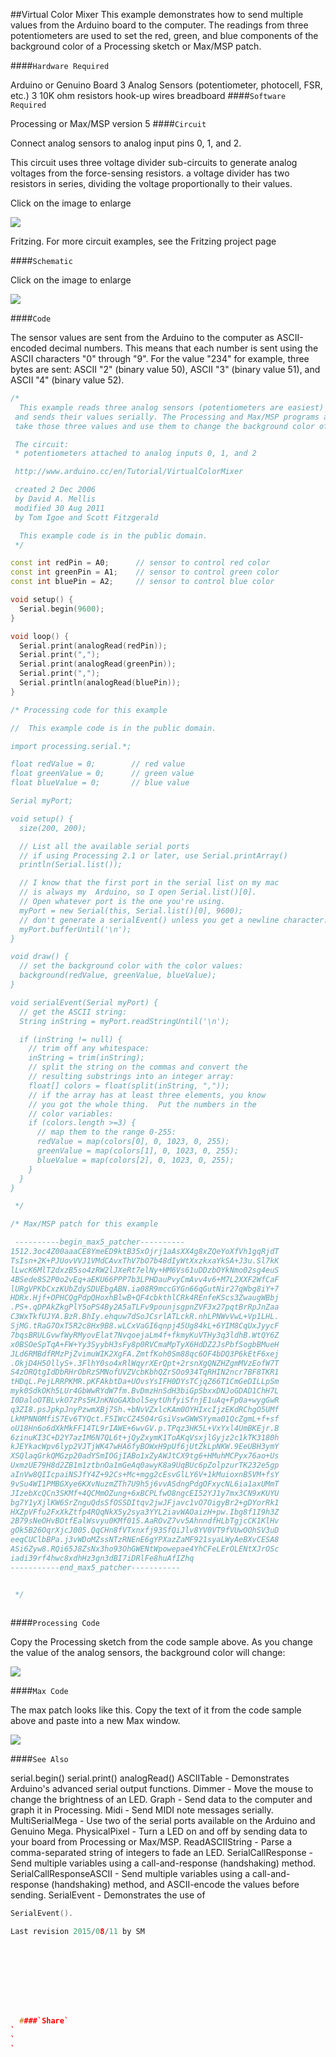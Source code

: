 ##Virtual Color Mixer
This example demonstrates   how to send multiple values from the Arduino board to the computer.  The readings from three potentiometers are used to set the red, green, and blue components of the background color of a Processing sketch or Max/MSP patch.  

####`Hardware Required`


Arduino or Genuino Board
3 Analog Sensors (potentiometer, photocell, FSR, etc.)
3 10K ohm resistors 
hook-up wires
breadboard
####`Software Required`

Processing or
Max/MSP version 5
####`Circuit`


Connect analog sensors to analog input pins 0, 1, and 2.

This circuit uses three voltage divider sub-circuits to generate analog voltages from the force-sensing resistors. a voltage divider has two resistors in series, dividing the voltage proportionally to their values. 

Click on the image to enlarge

![](img/virtualColorMixer_bb.png)

Fritzing. For more circuit examples, see the Fritzing project page 

####`Schematic`

Click on the image to enlarge

![](img/VCM_schem.png)


####`Code`

The sensor values are sent from the Arduino to the computer as ASCII-encoded decimal numbers.  This means that each number is sent using the ASCII characters "0" through "9".  For the value "234" for example, three bytes are sent: ASCII "2" (binary value 50), ASCII "3" (binary value 51), and ASCII "4" (binary value 52).



  
```c++
/*
  This example reads three analog sensors (potentiometers are easiest)
 and sends their values serially. The Processing and Max/MSP programs at the bottom
 take those three values and use them to change the background color of the screen.

 The circuit:
 * potentiometers attached to analog inputs 0, 1, and 2

 http://www.arduino.cc/en/Tutorial/VirtualColorMixer

 created 2 Dec 2006
 by David A. Mellis
 modified 30 Aug 2011
 by Tom Igoe and Scott Fitzgerald

  This example code is in the public domain.
 */

const int redPin = A0;      // sensor to control red color
const int greenPin = A1;    // sensor to control green color
const int bluePin = A2;     // sensor to control blue color

void setup() {
  Serial.begin(9600);
}

void loop() {
  Serial.print(analogRead(redPin));
  Serial.print(",");
  Serial.print(analogRead(greenPin));
  Serial.print(",");
  Serial.println(analogRead(bluePin));
}

/* Processing code for this example

//  This example code is in the public domain.

import processing.serial.*;

float redValue = 0;        // red value
float greenValue = 0;      // green value
float blueValue = 0;       // blue value

Serial myPort;

void setup() {
  size(200, 200);

  // List all the available serial ports
  // if using Processing 2.1 or later, use Serial.printArray()
  println(Serial.list());

  // I know that the first port in the serial list on my mac
  // is always my  Arduino, so I open Serial.list()[0].
  // Open whatever port is the one you're using.
  myPort = new Serial(this, Serial.list()[0], 9600);
  // don't generate a serialEvent() unless you get a newline character:
  myPort.bufferUntil('\n');
}

void draw() {
  // set the background color with the color values:
  background(redValue, greenValue, blueValue);
}

void serialEvent(Serial myPort) {
  // get the ASCII string:
  String inString = myPort.readStringUntil('\n');

  if (inString != null) {
    // trim off any whitespace:
    inString = trim(inString);
    // split the string on the commas and convert the
    // resulting substrings into an integer array:
    float[] colors = float(split(inString, ","));
    // if the array has at least three elements, you know
    // you got the whole thing.  Put the numbers in the
    // color variables:
    if (colors.length >=3) {
      // map them to the range 0-255:
      redValue = map(colors[0], 0, 1023, 0, 255);
      greenValue = map(colors[1], 0, 1023, 0, 255);
      blueValue = map(colors[2], 0, 1023, 0, 255);
    }
  }
}

 */

/* Max/MSP patch for this example

 ----------begin_max5_patcher----------
1512.3oc4Z00aaaCE8YmeED9ktB35xOjrj1aAsXX4g8xZQeYoXfVh1gqRjdT
TsIsn+2K+PJUovVVJ1VMdCAvxThV7bO7b48dIyWtXxzkxaYkSA+J3u.Sl7kK
lLwcK6MlT2dxzB5so4zRW2lJXeRt7elNy+HM6Vs61uDDzbOYkNmo02sg4euS
4BSede8S2P0o2vEq+aEKU66PPP7b3LPHDauPvyCmAvv4v6+M7L2XXF2WfCaF
lURgVPKbCxzKUbZdySDUEbgABN.ia08R9mccGYGn66qGutNir27qWbg8iY+7
HDRx.Hjf+OPHCQgPdpQHoxhBlwB+QF4cbkthlCRk4REnfeKScs3ZwaugWBbj
.PS+.qDPAkZkgPlY5oPS4By2A5aTLFv9pounjsgpnZVF3x27pqtBrRpJnZaa
C3WxTkfUJYA.BzR.BhIy.ehquw7dSoJCsrlATLckR.nhLPNWvVwL+Vp1LHL.
SjMG.tRaG7OxT5R2c8Hx9B8.wLCxVaGI6qnpj45Ug84kL+6YIM8CqUxJyycF
7bqsBRULGvwfWyRMyovElat7NvqoejaLm4f+fkmyKuVTHy3q3ldhB.WtQY6Z
x0BSOeSpTqA+FW+Yy3SyybH3sFy8p0RVCmaMpTyX6HdDZ2JsPbfSogbBMueH
JLd6RMBdfRMzPjZvimuWIK2XgFA.ZmtfKoh0Sm88qc6OF4bDQ3P6kEtF6xej
.OkjD4H5OllyS+.3FlhY0so4xRlWqyrXErQpt+2rsnXgQNZHZgmMVzEofW7T
S4zORQtgIdDbRHrObRzSMNofUVZVcbKbhQZrSOo934TqRHIN2ncr7BF8TKR1
tHDqL.PejLRRPKMR.pKFAkbtDa+UOvsYsIFH0DYsTCjqZ66T1CmGeDILLpSm
myk0SdkOKh5LUr4GbWwRYdW7fm.BvDmzHnSdH3biGpSbxxDNJoGDAD1ChH7L
I0DaloOTBLvkO7zPs5HJnKNoGAXbol5eytUhfyiSfnjE1uAq+Fp0a+wygGwR
q3ZI8.psJpkpJnyPzwmXBj7Sh.+bNvVZxlcKAm0OYHIxcIjzEKdRChgO5UMf
LkMPNN0MfiS7Ev6TYQct.F5IWcCZ4504rGsiVswGWWSYyma01QcZgmL+f+sf
oU18Hn6o6dXkMkFF14TL9rIAWE+6wvGV.p.TPqz3HK5L+VxYxl4UmBKEjr.B
6zinuKI3C+D2Y7azIM6N7QL6t+jQyZxymK1ToAKqVsxjlGyjz2c1kTK3180h
kJEYkacWpv6lyp2VJTjWK47wHA6fyBOWxH9pUf6jUtZkLpNKW.9EeUBH3ymY
XSQlaqGrkQMGzp20adYSmIOGjIABo1xZyAWJtCX9tg6+HMuhMCPyx76ao+Us
UxmzUE79H8d2ZB1m1ztbnOa1mGeAq0awyK8a9UqBUc6pZolpzurTK232e5gp
aInVw8QIIcpaiNSJfY4Z+92Cs+Mc+mgg2cEsvGlLY6V+1kMuioxnB5VM+fsY
9vSu4WI1PMBGXye6KXvNuzmZTh7U9h5j6vvASdngPdgOFxycNL6ia1axUMmT
JIzebXcQCn3SKMf+4QCMmOZung+6xBCPLfwO8ngcEI52YJ1y7mx3CN9xKUYU
bg7Y1yXjlKW6SrZnguQdsSfOSSDItqv2jwJFjavc1vO7OigyBr2+gDYorRk1
HXZpVFfu2FxXkZtfp4RQqNkX5y2sya3YYL2iavWAOaizH+pw.Ibg8f1I9h3Z
2B79sNeOHvBOtfEalWsvyu0KMf015.AaROvZ7vv5AhnndfHLbTgjcCK1KlHv
gOk5B26OqrXjcJ005.QqCHn8fVTxnxfj93SfQiJlv8YV0VT9fVUwOOhSV3uD
eeqCUClbBPa.j3vWDoMZssNTzRNEnE6gYPXazZaMF921syaLWyAeBXvCESA8
ASi6Zyw8.RQi65J8ZsNx3ho93OhGWENtWpowepae4YhCFeLErOLENtXJrOSc
iadi39rf4hwc8xdhHz3gn3dBI7iDRlFe8huAfIZhq
-----------end_max5_patcher-----------


 */
  
```





####`Processing Code`

Copy the Processing sketch from the code sample above.  As you change the value of the analog sensors, the background color will change:


![](img/virtualColorMixer-output.png)

####`Max Code`

The max patch looks like this.  Copy the text of it from the code sample above and paste into a new Max window.


![](img/max-virtualColorMixer.png)

####`See Also`

serial.begin()
serial.print()
analogRead()
ASCIITable - Demonstrates Arduino's advanced serial output functions.
Dimmer - Move the mouse to change the brightness of an LED.
Graph - Send data to the computer and graph it in Processing.
Midi - Send MIDI note messages serially.
MultiSerialMega - Use two of the serial ports available on the Arduino and Genuino Mega.
PhysicalPixel - Turn a LED on and off by sending data to your board from Processing or Max/MSP.
ReadASCIIString - Parse a comma-separated string of integers to fade an LED.
SerialCallResponse - Send multiple variables using a call-and-response (handshaking) method.
SerialCallResponseASCII - Send multiple variables using a call-and-response (handshaking) method, and ASCII-encode the values before sending.
SerialEvent - Demonstrates the use of 
```c++
SerialEvent().

Last revision 2015/08/11 by SM



				
				




  ####`Share`
`
`
`
